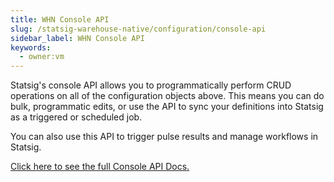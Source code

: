 ```yaml
---
title: WHN Console API
slug: /statsig-warehouse-native/configuration/console-api
sidebar_label: WHN Console API
keywords:
  - owner:vm
---
```


Statsig's console API allows you to programmatically perform CRUD operations on all of the configuration objects above. This means you can do bulk, programmatic edits, or use the API to sync your definitions into Statsig as a triggered or scheduled job.

You can also use this API to trigger pulse results and manage workflows in Statsig.

[Click here to see the full Console API Docs.](/console-api/introduction)
